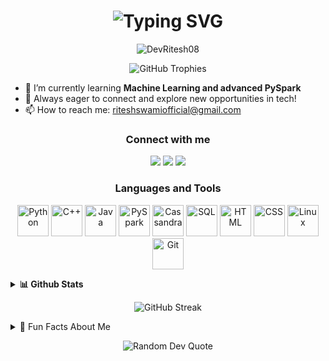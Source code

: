 <h1 align="center">
  <img src="https://readme-typing-svg.demolab.com?font=Fira+Code&pause=1000&color=15C39A&background=FFFFFF00&center=true&vCenter=true&width=435&lines=Hi+%F0%9F%91%8B%2C+I'm+Ritesh+Swami;Aspiring+Data+Scientist;Always+learning+something+new..." alt="Typing SVG" />
</h1>

<p align="center">
  <img src="https://komarev.com/ghpvc/?username=DevRitesh08&label=Profile%20views&color=0e75b6&style=for-the-badge" alt="DevRitesh08" />
</p>

<!-- TROPHY_SECTION_START -->
<p align="center">
  <img src="https://github-profile-trophy.vercel.app/?username=DevRitesh08&theme=merko&no-frame=false&no-bg=false&margin-w=4&rank=SECRET,SSS,SS,S,AAA,AA,A,B&hide=issues" alt="GitHub Trophies"/>
</p>
<!-- TROPHY_SECTION_END -->


- 🌱 I’m currently learning **Machine Learning and advanced PySpark**
- 💬 Always eager to connect and explore new opportunities in tech!
- 📫 How to reach me: [riteshswamiofficial@gmail.com](mailto:riteshswamiofficial@gmail.com)

<h3 align="center">Connect with me</h3>
<p align="center">
  <a href="mailto:riteshswamiofficial@gmail.com"><img src="https://img.shields.io/badge/Gmail-D14836?style=for-the-badge&logo=gmail&logoColor=white"></a>
  <a href="https://github.com/DevRitesh08"><img src="https://img.shields.io/badge/GitHub-100000?style=for-the-badge&logo=github&logoColor=white"></a>
  <a href="https://www.linkedin.com/in/ritesh-swami-61ab53309/"><img src="https://img.shields.io/badge/LinkedIn-0077B5?style=for-the-badge&logo=linkedin&logoColor=white"></a>
</p>

<h3 align="center">Languages and Tools</h3>
<p align="center">

  <img src="https://media.giphy.com/media/KAq5w47R9rmTuvWOWa/giphy.gif" alt="Python" title="Python" width="50" height="50" />
  <img src="https://cdn.jsdelivr.net/gh/devicons/devicon/icons/cplusplus/cplusplus-original.svg" alt="C++" title="C++" width="50" height="50" />
  <img src="https://cdn.jsdelivr.net/gh/devicons/devicon/icons/java/java-original.svg" alt="Java" title="Java" width="50" height="50" />
  <img src="https://upload.wikimedia.org/wikipedia/commons/f/f3/Apache_Spark_logo.svg" alt="PySpark" title="PySpark" width="50" height="50" />
  <img src="https://cdn.jsdelivr.net/gh/devicons/devicon/icons/cassandra/cassandra-original.svg" alt="Cassandra" title="Cassandra" width="50" height="50" />
  <img src="https://cdn.jsdelivr.net/gh/devicons/devicon/icons/mysql/mysql-original.svg" alt="SQL" title="SQL" width="50" height="50" />
  <img src="https://cdn.jsdelivr.net/gh/devicons/devicon/icons/html5/html5-original.svg" alt="HTML" title="HTML" width="50" height="50" />
  <img src="https://cdn.jsdelivr.net/gh/devicons/devicon/icons/css3/css3-original.svg" alt="CSS" title="CSS" width="50" height="50" />
  <img src="https://cdn.jsdelivr.net/gh/devicons/devicon/icons/linux/linux-original.svg" alt="Linux" title="Linux" width="50" height="50" />
  <img src="https://cdn.jsdelivr.net/gh/devicons/devicon/icons/git/git-original.svg" alt="Git" title="Git" width="50" height="50" />

</p>

<details>
  <summary><b>📊 Github Stats</b></summary>
  <p align="center">
    <img src="https://github-readme-stats.vercel.app/api?username=DevRitesh08&show_icons=true&theme=merko" alt="stats"/>
    <img src="https://github-readme-stats.vercel.app/api/top-langs?username=DevRitesh08&layout=compact&theme=merko" alt="langs"/>
  </p>
</details>

<p align="center">
  <img src="https://github-readme-streak-stats.herokuapp.com/?user=DevRitesh08&theme=merko" alt="GitHub Streak"/>
</p>

<details>
<summary>🎉 Fun Facts About Me</summary>

- 📖 I like reading books  
- 👨‍💻 Coding is my passion  
- 🎬 I'm a movies & web series freak  

</details>

<p align="center">
  <img src="https://quotes-github-readme.vercel.app/api?type=horizontal&theme=merko" alt="Random Dev Quote" />
</p>
